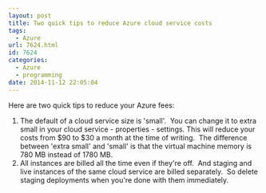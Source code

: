 ```yaml
---
layout: post
title: Two quick tips to reduce Azure cloud service costs
tags:
  - Azure
url: 7624.html
id: 7624
categories:
  - Azure
  - programming
date: 2014-11-12 22:05:04
---
```


Here are two quick tips to reduce your Azure fees:

1.  The default of a cloud service size is 'small'.  You can change it to extra small in your cloud service - properties - settings. This will reduce your costs from $90 to $30 a month at the time of writing.  The difference between 'extra small' and 'small' is that the virtual machine memory is 780 MB instead of 1780 MB.
2.  All instances are billed all the time even if they're off.  And staging and live instances of the same cloud service are billed separately.  So delete staging deployments when you're done with them immediately.